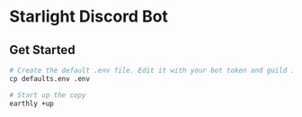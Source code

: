 # Starlight Discord Bot

## Get Started

```bash
# Create the default .env file. Edit it with your bot token and guild id
cp defaults.env .env

# Start up the copy
earthly +up
```
